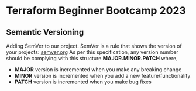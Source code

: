# Terraform Beginner Bootcamp 2023

## Semantic Versioning 
Adding SemVer to our project. SemVer is a rule that shows the version of your projects: 
[semver.org](https://semver.org/)
As per this specification, any version number should be complying with this structure **MAJOR.MINOR.PATCH** where,

- **MAJOR** version is incremented when you make any breaking change
- **MINOR**  version is incremented when you add a new feature/functionality
- **PATCH** version is incremented when you make bug fixes